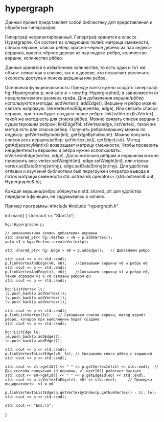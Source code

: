 # hypergraph
Данный проект представляет собой библиотеку для представления и обработки гиперграфов

Гиперграф неориентированный.
Гиперграф хранится в классе Hypergraphe. Он состоит из следующих полей:
матрица смежности, список вершин, список рёбер, красно-чёрное дерево из пар индекс-вершина,
красно-чёрное дерево из пар индекс-ребро, количество вершин, количество рёбер.

Данные хранятся в избыточном количестве, то есть один и тот же объект лежит как в списке, так и в дереве, 
это позволяет увеличить скорость доступа и поиска вершины или ребра.

Основаная функциональность:
Прежде всего нужно создать гиперграф: hg::Hypergraphe p; или auto p = new hg::Hypergraphe(); в зависимости от предполагаемого размера графа.
Для добавления вершин/рёбер используются методы: addVertex(), addEdge().
Вершину и ребро можно связать напрямую: linkVertexAndEdge(vertex, edge),
Или связать список вершин, при этом будет создано новое ребро: linkListVertex(listVertex), такой же метод есть для списка рёбер.
Можно связать список вершин с существующим ребром: linkEdgeToListVertex(edge, listVertex), такой же метод есть для списка рёбер.
Получить ребро/вершину можно по индексу: getVertexByIndex(int), getEdgeByIndex(int).
Можно получить список всех вершин/рёбер: getVertexList(), getEdgeList().
Метод getAdjacencyMatrix() возвращает матрицу смежности.
Чтобы проверить инцидентность вершины и ребра нужно использовать: isVertexInEdge(vertex, edge).
Дополнительно рёбрам и вершинам можно присвоить вес: vertex.setWeight(int), edge.setWeight(int),
или строку: vertex.setDataString(string), edge.setDataString(string).
Для удобства отладки и изучения библиотеки был перегружен оператор вывода в поток матрицы смежности std::ostream& operator<< (std::ostream& out, Hypergraphe& h);.

Каждая вершина/ребро обёрнуты в std::shared_ptr для удобства передачи в функции, не задумываясь о копиях.

Пример программы:
#include <iostream>
#include "hypergraph.h"

int main()
{
    std::cout << "Start.\n";

    hg::Hypergraphe p;

    // эквивалентная запись добавления вершины
    std::shared_ptr< hg::Vertex > v0 = p.addVertex();
    auto v1 = hg::Vertex::createVertex(p);

    std::shared_ptr< hg::Edge > e0 = p.addEdge();   // Добавляем ребро

    std::cout << p << std::endl;
    p.linkVertexAndEdge(v0, e0);    //Связываем вершину v0 и ребро e0
    std::cout << p << std::endl;
    p.linkVertexAndEdge(v1, e0);    //Связываем вершину v1 и ребро e0, таким образом v1 и v0 связаны ребром e0
    std::cout << p << std::endl;

    hg::ListVertex lv;
    lv.push_back(p.addVertex());
    lv.push_back(p.addVertex());
    lv.push_back(p.addVertex());

    std::cout << p << std::endl;
    p.linkListVertex(lv);   // Связываем список вершин, метод вернёт ребро, которое при выполнении будет создано
    std::cout << p << std::endl;

    hg::ListEdge le;
    le.push_back(p.addEdge());
    le.push_back(p.addEdge());

    std::cout << p << std::endl;
    p.linkVertexToListEdge(v0, le); // Связываем списо рёбер с вершиной
    std::cout << p << std::endl;

    std::cout << v1->getId() << " " << p.getVertexId(v1) << std::endl;  // Два способа получения id вершины, v1->getId() работает быстрее
    std::cout << e0->getId() << " " << p.getEdgeId(e0) << std::endl;
    std::cout << p.isVertexInEdge(v1, e0) << std::endl;     // Проверка инцидентности  v1 и e0

    p.linkVertexToListEdge(p.getVertexByIndex(p.getNumVertex() - 1), le);
    std::cout << p << std::endl;

    std::cout << "End.\n";
}
